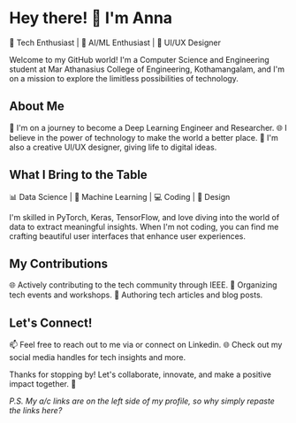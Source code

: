 # Hey there! 👋 I'm Anna

🌟 Tech Enthusiast | 🤖 AI/ML Enthusiast | 🎨 UI/UX Designer

Welcome to my GitHub world! I'm a Computer Science and Engineering student at Mar Athanasius College of Engineering, Kothamangalam, and I'm on a mission to explore the limitless possibilities of technology. 

## About Me

🚀 I'm on a journey to become a Deep Learning Engineer and Researcher.
🌐 I believe in the power of technology to make the world a better place.
🎨 I'm also a creative UI/UX designer, giving life to digital ideas.

## What I Bring to the Table

📊 Data Science | 🧠 Machine Learning | 💻 Coding | 🎨 Design

I'm skilled in PyTorch, Keras, TensorFlow, and love diving into the world of data to extract meaningful insights. When I'm not coding, you can find me crafting beautiful user interfaces that enhance user experiences.

## My Contributions

🌐 Actively contributing to the tech community through IEEE.
🔧 Organizing tech events and workshops.
📝 Authoring tech articles and blog posts.

## Let's Connect!

📫 Feel free to reach out to me via or connect on Linkedin.
🌐 Check out my social media handles for tech insights and more.

Thanks for stopping by! Let's collaborate, innovate, and make a positive impact together. 🚀

_P.S. My a/c links are on the left side of my profile, so why simply repaste the links here?_
